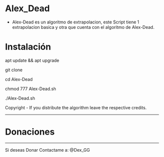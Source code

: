 # Alex_Dead
- Alex-Dead es un algoritmo de extrapolacion, este Script tiene 1 extrapolacion basica y otra que cuenta con el algoritmo de Alex-Dead. 

# Instalación

apt update && apt upgrade 

git clone 

cd Alex-Dead

chmod 777 Alex-Dead.sh

./Alex-Dead.sh


  Copyright - If you distribute the algorithm leave the respective credits.
                               
----------------------------------------------------------------------------------------------


# Donaciones 
________________________________


Si deseas Donar Contactame a: @Dex_GG

